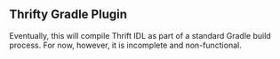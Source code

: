 Thrifty Gradle Plugin
---------------------

Eventually, this will compile Thrift IDL as part of a standard Gradle build process.
For now, however, it is incomplete and non-functional.